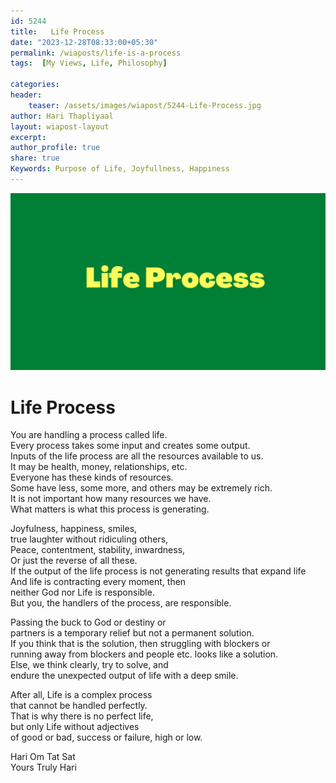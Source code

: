```yaml
---        
id: 5244 
title:   Life Process          
date: "2023-12-28T08:33:00+05:30"        
permalink: /wiaposts/life-is-a-process      
tags:  [My Views, Life, Philosophy]         
        
categories:        
header:        
    teaser: /assets/images/wiapost/5244-Life-Process.jpg        
author: Hari Thapliyaal        
layout: wiapost-layout
excerpt:        
author_profile: true        
share: true        
Keywords: Purpose of Life, Joyfullness, Happiness
---        
```

        
![Life is a Process](/assets/images/wiapost/5244-Life-Process.jpg)        
        
# Life Process    
    
You are handling a process called life.  
Every process takes some input and creates some output.  
Inputs of the life process are all the resources available to us.  
It may be health, money, relationships, etc.  
Everyone has these kinds of resources.  
Some have less, some more, and others may be extremely rich.  
It is not important how many resources we have.  
What matters is what this process is generating.  

Joyfulness, happiness, smiles,  
true laughter without ridiculing others,  
Peace, contentment, stability, inwardness,  
Or just the reverse of all these.  
If the output of the life process is not generating results that expand life  
And life is contracting every moment, then  
neither God nor Life is responsible.  
But you, the handlers of the process, are responsible.  

Passing the buck to God or destiny or  
partners is a temporary relief but not a permanent solution.  
If you think that is the solution, then struggling with blockers or  
running away from blockers and people etc. looks like a solution.  
Else, we think clearly, try to solve, and  
endure the unexpected output of life with a deep smile.  

After all, Life is a complex process  
that cannot be handled perfectly.  
That is why there is no perfect life,  
but only Life without adjectives  
of good or bad, success or failure, high or low.  

Hari Om Tat Sat   
Yours Truly Hari 

 